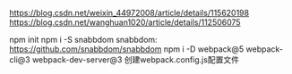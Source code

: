 https://blog.csdn.net/weixin_44972008/article/details/115620198
https://blog.csdn.net/wanghuan1020/article/details/112506075

npm init 
npm i -S snabbdom 
snabbdom: https://github.com/snabbdom/snabbdom
npm i -D webpack@5 webpack-cli@3 webpack-dev-server@3
创建webpack.config.js配置文件
